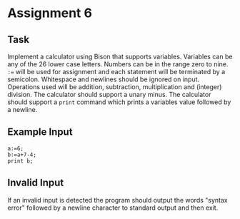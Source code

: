 # Assignment 6

## Task
Implement a calculator using Bison that supports variables. Variables can be any of the 26 lower case letters. Numbers can be in the range zero to nine. `:=` will be used for assignment and each statement will be terminated by a semicolon. Whitespace and newlines should be ignored on input. Operations used will be addition, subtraction, multiplication and (integer) division. The calculator should support a unary minus. The calculator should support a `print` command which prints a variables value followed by a newline.
## Example Input
```
a:=6;
b:=a+7-4;
print b;
```
## Invalid Input
If an invalid input is detected the program should output the words "syntax error" followed by a newline character to standard output and then exit.